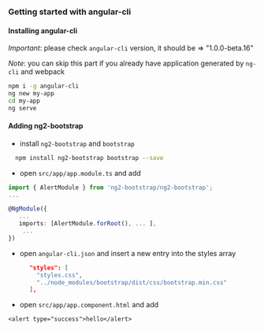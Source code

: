 ### Getting started with angular-cli
 
#### Installing angular-cli

*Important*: please check `angular-cli` version, it should be => "1.0.0-beta.16"

*Note*: you can skip this part if you already have application generated by `ng-cli` and webpack
  
```bash
npm i -g angular-cli
ng new my-app
cd my-app
ng serve
```

#### Adding ng2-bootstrap
 
 - install `ng2-bootstrap` and `bootstrap`

 ```bash
   npm install ng2-bootstrap bootstrap --save
 ```
 
- open `src/app/app.module.ts` and add

```typescript
import { AlertModule } from 'ng2-bootstrap/ng2-bootstrap';
...

@NgModule({
   ...
   imports: [AlertModule.forRoot(), ... ],
    ... 
})
```

- open `angular-cli.json` and insert a new entry into the styles array 

```json
      "styles": [
        "styles.css",
        "../node_modules/bootstrap/dist/css/bootstrap.min.css"
      ],
```

- open `src/app/app.component.html` and add
```
<alert type="success">hello</alert>
```
